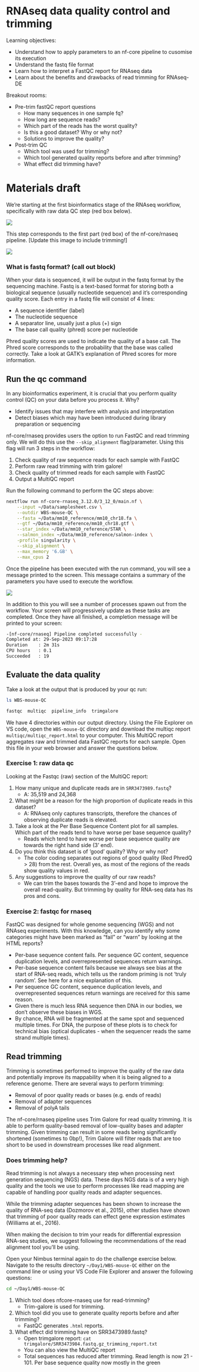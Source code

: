 # **RNAseq data quality control and trimming**

Learning objectives: 
* Understand how to apply parameters to an nf-core pipeline to cusomise its execution
* Understand the fastq file format 
* Learn how to interpret a FastQC report for RNAseq data 
* Learn about the benefits and drawbacks of read trimming for RNAseq-DE

Breakout rooms:
* Pre-trim fastQC report questions
    * How many sequences in one sample fq?
    * How long are sequence reads? 
    * Which part of the reads has the worst quality? 
    * Is this a good dataset? Why or why not?
    * Solutions to improve the quality? 
* Post-trim QC 
    * Which tool was used for trimming? 
    * Which tool generated quality reports before and after trimming?
    * What effect did trimming have? 

# Materials draft

We’re starting at the first bioinformatics stage of the RNAseq workflow, specifically with raw data QC step (red box below). 

![](../Figs/1.3_experiment-workflow-qc.png)

This step corresponds to the first part (red box) of the nf-core/rnaseq pipeline. [Update this image to include trimming!]

![](../Figs/1.3_nfcore-rnaseq-qc.png)

### What is fastq format? (call out block)

When your data is sequenced, it will be output in the fastq format by the sequencing machine. Fastq is a text-based format for storing both a biological sequence (usually nucleotide sequence) and it’s corresponding quality score. Each entry in a fastq file will consist of 4 lines:

* A sequence identifier (label)
* The nucleotide sequence
* A separator line, usually just a plus (+) sign
* The base call quality (phred) score per nucleotide

Phred quality scores are used to indicate the quality of a base call. The Phred score corresponds to the probability that the base was called correctly. Take a look at GATK’s explanation of Phred scores for more information.

## **Run the qc command**

In any bioinformatics experiment, it is crucial that you perform quality control (QC) on your data before you process it. Why?

* Identify issues that may interfere with analysis and interpretation 
* Detect biases which may have been introduced during library preparation or sequencing 

nf-core/rnaseq provides users the option to run FastQC and read trimming only. We will do this use the `--skip_alignment` flag/parameter. Using this flag will run 3 steps in the workflow: 

1. Check quality of raw sequence reads for each sample with FastQC
2. Perform raw read trimming with trim galore! 
3. Check quality of trimmed reads for each sample with FastQC
4. Output a MultiQC report 

Run the following command to perform the QC steps above: 

```bash
nextflow run nf-core-rnaseq_3.12.0/3_12_0/main.nf \
    --input ~/Data/samplesheet.csv \
    --outdir WBS-mouse-QC \
    --fasta ~/Data/mm10_reference/mm10_chr18.fa \
    --gtf ~/Data/mm10_reference/mm10_chr18.gtf \
    --star_index ~/Data/mm10_reference/STAR \
    --salmon_index ~/Data/mm10_reference/salmon-index \
    -profile singularity \
    --skip_alignment \
    --max_memory '6.GB' \
    --max_cpus 2
```

Once the pipeline has been executed with the run command, you will see a message printed to the screen. This message contains a summary of the parameters you have used to execute the workflow. 

![](../Figs/1.3_nfcore-rnaseq-qcout.png)

In addition to this you will see a number of processes spawn out from the workflow. Your screen will progressively update as these tasks are completed. Once they have all finished, a completion message will be printed to your screen: 

```bash
-[nf-core/rnaseq] Pipeline completed successfully -
Completed at: 29-Sep-2023 09:17:28
Duration    : 2m 31s
CPU hours   : 0.1
Succeeded   : 19
```

## **Evaluate the data quality**

Take a look at the output that is produced by your qc run: 

```bash
ls WBS-mouse-QC
```
```bash
fastqc  multiqc  pipeline_info  trimgalore
```

We have 4 directories within our output directory. Using the File Explorer on VS code, open the `WBS-mouse-QC` directory and download the multiqc report `multiqc/multiqc_report.html` to your computer. This MultiQC report aggregates raw and trimmed data FastQC reports for each sample. Open this file in your web browser and answer the questions below.

### Exercise 1: raw data qc 

Looking at the Fastqc (raw) section of the MultiQC report: 

1. How many unique and duplicate reads are in `SRR3473989.fastq`?
    * A: 35,519 and 24,368
2. What might be a reason for the high proportion of duplicate reads in this dataset? 
    * A: RNAseq only captures transcripts, therefore the chances of observing duplicate reads is elevated.
3. Take a look at the Per Base Sequence Content plot for all samples. Which part of the reads tend to have worse per base sequence quality? 
    * Reads which tend to have worse per base sequence quality are towards the right hand side (3’ end).
4. Do you think this dataset is of ‘good’ quality? Why or why not? 
    * The color coding separates out regions of good quality (Red PhredQ > 28) from the rest. Overall yes, as most of the regions of the reads show quality values in red.
5. Any suggestions to improve the quality of our raw reads?
    * We can trim the bases towards the 3’-end and hope to improve the overall read-quality. But trimming by quality for RNA-seq data has its pros and cons. 

### Exercise 2: fastqc for rnaseq  

FastQC was designed for whole genome sequencing (WGS) and not RNAseq experiments. With this knowledge, can you identify why some categories might have been marked as “fail” or “warn” by looking at the HTML reports?  
* Per-base sequence content fails. Per sequence GC content, sequence duplication levels, and overrepresented sequences return warnings.  
* Per-base sequence content fails because we always see bias at the start of RNA-seq reads, which tells us the random priming is not ‘truly random’. See here for a nice explanation of this.  
* Per sequence GC content, sequence duplication levels, and overrepresented sequences return warnings are received for this same reason.  
* Given there is much less RNA sequence then DNA in our bodies, we don’t observe these biases in WGS.  
* By chance, RNA will be fragmented at the same spot and sequenced multiple times. For DNA, the purpose of these plots is to check for technical bias (optical duplicates - when the sequencer reads the same strand multiple times).

## **Read trimming**

Trimming is sometimes performed to improve the quality of the raw data and potentially improve its mappability when it is being aligned to a reference genome. There are several ways to perform trimming:

* Removal of poor quality reads or bases (e.g. ends of reads)
* Removal of adapter sequences
* Removal of polyA tails

The nf-core/rnaseq pipeline uses Trim Galore for read quality trimming. It is able to perform quality-based removal of low-quality bases and adapter trimming. Given trimming can result in some reads being significantly shortened (sometimes to 0bp!), Trim Galore will filter reads that are too short to be used in downstream processes like read alignment. 

### **Does trimming help?**

Read trimming is not always a necessary step when processing next generation sequencing (NGS) data. These days NGS data is of a very high quality and the tools we use to perform processes like read mapping are capable of handling poor quality reads and adapter sequences.

While the trimming adapter sequences has been shown to increase the quality of RNA-seq data (Dozmorov et al., 2015), other studies have shown that trimming of poor quality reads can effect gene expression estimates (Williams at el., 2016).

When making the decision to trim your reads for differential expression RNA-seq studies, we suggest following the recommendations of the read alignment tool you’ll be using.

Open your Nimbus terminal again to do the challenge exercise below. Navigate to the results directory `~/Day1/WBS-mouse-QC` either on the command line or using your VS Code File Explorer and answer the following questions:

```bash
cd ~/Day1/WBS-mouse-QC
```

1. Which tool does nfcore-rnaseq use for read-trimming?
    * Trim-galore is used for trimming.
2. Which tool did you use to generate quality reports before and after trimming?
    * FastQC generates `.html` reports.
3. What effect did trimming have on SRR3473989.fastq?
    * Open trimgalore report: `cat trimgalore/SRR3473984.fastq.gz_trimming_report.txt`
    * You can also view the MultiQC report
    * Total sequences has reduced after trimming. Read length is now 21 - 101. Per base sequence quality now mostly in the green